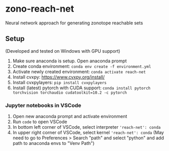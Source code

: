 # zono-reach-net
Neural network approach for generating zonotope reachable sets

## Setup
(Developed and tested on Windows with GPU support)
1. Make sure anaconda is setup. Open anaconda prompt
2. Create conda environment: `conda env create -f environment.yml`
3. Activate newly created environment: `conda activate reach-net`
4. Install cvxpy: https://www.cvxpy.org/install/
5. Install cvxpylayers: `pip install cvxpylayers`
6. Install (latest) pytorch with CUDA support: `conda install pytorch torchvision torchaudio cudatoolkit=10.2 -c pytorch`

### Jupyter notebooks in VSCode
1. Open new anaconda prompt and activate environment
2. Run `code` to open VSCode 
3. In bottom left corner of VSCode, select interpreter `'reach-net': conda`
4. In upper right corner of VSCode, select kernel `'reach-net': conda` (May need to go to Preferences > Search "path" and select "python" and add path to anaconda envs to "Venv Path")
